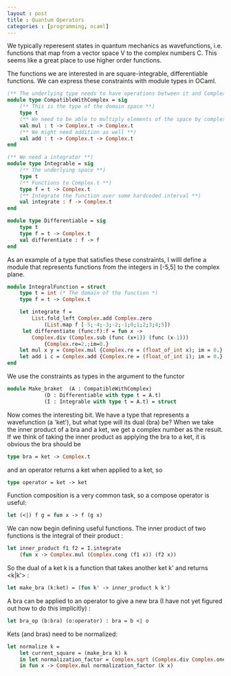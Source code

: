 ```yaml
---
layout : post
title : Quantum Operators
categories : [programming, ocaml]
---
```


We typically reperesent states in quantum mechanics as wavefunctions, i.e. functions that map from a vector space V to the complex numbers C. This seems like a great place to use higher order functions.

The functions we are interested in are square-integrable, differentiable functions. We can express these constraints with module types in OCaml.

```ocaml
(** The underlying type needs to have operations between it and Complex.t **)
module type CompatibleWithComplex = sig
	(** This is the type of the domain space **)
	type t
	(** We need to be able to multiply elements of the space by complex numbers **)
	val mul : t -> Complex.t -> Complex.t
	(** We might need addition as well **)
	val add : t -> Complex.t -> Complex.t
end

(** We need a integrator **)
module type Integrable = sig
	(** The underlying space **)
	type t
	(** Functions to Complex.t **)
	type f = t -> Complex.t
	(** Integrate the function over some hardcoded interval **)
	val integrate : f -> Complex.t
end

module type Differentiable = sig
	type t
	type f = t -> Complex.t
	val differentiate : f -> f
end
```

As an example of a type that satisfies these constraints, I willl define a module that represents functions from the integers in [-5,5] to the complex plane.

```ocaml
module IntegralFunction = struct
	type t = int (* The domain of the function *)
	type f = t -> Complex.t

	let integrate f =
		List.fold_left Complex.add Complex.zero
			(List.map f [-5;-4;-3;-2;-1;0;1;2;3;4;5])
	 let differentiate (func:f):f = fun x ->
		Complex.div (Complex.sub (func (x+1)) (func (x-1)))
			{Complex.re=2.;im=0.}
	let mul x y = Complex.mul {Complex.re = (float_of_int x); im = 0.} y
	let add i c = Complex.add {Complex.re = (float_of_int i); im = 0.} c
end
```

We use the constraints as types in the argument to the functor

```ocaml
module Make_braket	(A : CompatibleWithComplex)
			(D : Differentiable with type t = A.t)
			(I : Integrable with type t = A.t) = struct
```

Now comes the interesting bit. We have a type that represents a wavefunction (a 'ket'),
but what type will its dual (bra) be? When we take the inner product of a bra and a ket,
we get a complex number as the result. If we think of taking the inner product as applying
the bra to a ket, it is obvious the bra should be

```ocaml
type bra = ket -> Complex.t
```

and an operator returns a ket when applied to a ket, so

```ocaml
type operator = ket -> ket
```

Function composition is a very common task, so a compose operator is useful:

```ocaml
let (<|) f g = fun x -> f (g x)
```

We can now begin defining useful functions.
The inner product of two functions is the integral of their product :

```ocaml
let inner_product f1 f2 = I.integrate
	(fun x -> Complex.mul (Complex.cong (f1 x)) (f2 x))
```

So the dual of a ket k is a function that takes another ket k' and returns <k|k'> :

```ocaml
let make_bra (k:ket) = (fun k' -> inner_product k k')
```

A bra can be applied to an operator to give a new bra (I have not yet figured out how to do this implicitly) :

```ocaml
let bra_op (b:bra) (o:operator) : bra = b <| o
```

Kets (and bras) need to be normalized:

```ocaml
let normalize k =
	let current_square = (make_bra k) k
	in let normalization_factor = Complex.sqrt (Complex.div Complex.one current_square)
	in fun x -> Complex.mul normalization_factor (k x)
```
